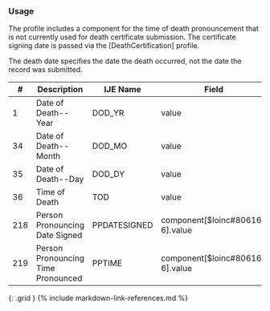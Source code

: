 ### Usage
The profile includes a component for the time of death pronouncement that is not currently used for death certificate submission.
The certificate signing date is passed via the [DeathCertification] profile.

The death date specifies the date the death occurred, not the date the record was submitted.

| **#** |  **Description**   |  **IJE Name**   |  **Field**  |  **Type**  | **Value Set**  |
| ---------| ------------- | ------------ | -------------- | -------- | -------- |
| 1 | Date of Death--Year | DOD_YR| value | dateTime | Required for processing | 
| 34 | Date of Death--Month | DOD_MO| value | dateTime |  | 
| 35 | Date of Death--Day | DOD_DY| value | dateTime |  | 
| 36 | Time of Death | TOD| value | dateTime |  | 
| 218 | Person Pronouncing Date Signed | PPDATESIGNED| component[$loinc#80616-6].value | dateTime |  | 
| 219 | Person Pronouncing Time Pronounced | PPTIME| component[$loinc#80616-6].value | dateTime |  | 
{: .grid }
{% include markdown-link-references.md %}
